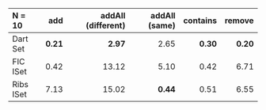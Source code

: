 | N = 10 | add | addAll (different) | addAll (same) | contains | remove |
| :--- | ---: | ---: | ---: | ---: | ---: |
| Dart Set | **0.21** | **2.97** | 2.65 | **0.30** | **0.20** |
| FIC ISet | 0.42 | 13.12 | 5.10 | 0.42 | 6.71 |
| Ribs ISet | 7.13 | 15.02 | **0.44** | 0.51 | 6.55 |
